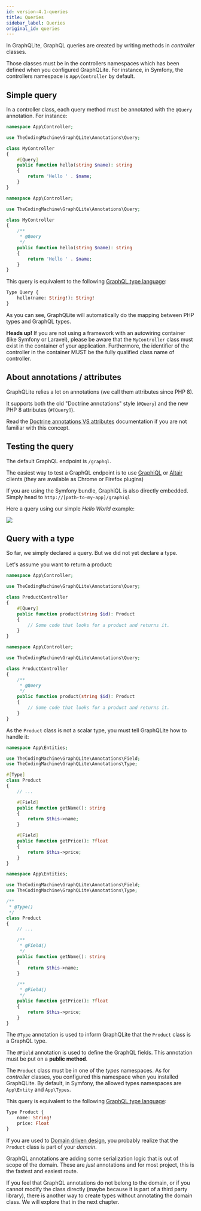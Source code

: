 ```yaml
---
id: version-4.1-queries
title: Queries
sidebar_label: Queries
original_id: queries
---
```


In GraphQLite, GraphQL queries are created by writing methods in *controller* classes.

Those classes must be in the controllers namespaces which has been defined when you configured GraphQLite.
For instance, in Symfony, the controllers namespace is `App\Controller` by default.

## Simple query

In a controller class, each query method must be annotated with the `@Query` annotation. For instance:

<!--DOCUSAURUS_CODE_TABS-->
<!--PHP 8+-->

```php
namespace App\Controller;

use TheCodingMachine\GraphQLite\Annotations\Query;

class MyController
{
    #[Query]
    public function hello(string $name): string
    {
        return 'Hello ' . $name;
    }
}
```

<!--PHP 7+-->

```php
namespace App\Controller;

use TheCodingMachine\GraphQLite\Annotations\Query;

class MyController
{
    /**
     * @Query
     */
    public function hello(string $name): string
    {
        return 'Hello ' . $name;
    }
}
```

<!--END_DOCUSAURUS_CODE_TABS-->

This query is equivalent to the following [GraphQL type language](https://graphql.org/learn/schema/#type-language):

```graphql
Type Query {
    hello(name: String!): String!
}
```

As you can see, GraphQLite will automatically do the mapping between PHP types and GraphQL types.

<div class="alert alert-warning"><strong>Heads up!</strong> If you are not using a framework with an autowiring container (like Symfony or Laravel), please be aware that the <code>MyController</code> class must exist in the container of your application. Furthermore, the identifier of the controller in the container MUST be the fully qualified class name of controller.</div>

## About annotations / attributes

GraphQLite relies a lot on annotations (we call them attributes since PHP 8).

It supports both the old "Doctrine annotations" style (`@Query`) and the new PHP 8 attributes (`#[Query]`). 

Read the [Doctrine annotations VS attributes](doctrine_annotations_attributes.md) documentation if you are not familiar with this concept.  

## Testing the query

The default GraphQL endpoint is `/graphql`.

The easiest way to test a GraphQL endpoint is to use [GraphiQL](https://github.com/graphql/graphiql) or 
[Altair](https://altair.sirmuel.design/) clients (they are available as Chrome or Firefox plugins)

<div class="alert alert-info">
    If you are using the Symfony bundle, GraphiQL is also directly embedded.<br>
    Simply head to <code>http://[path-to-my-app]/graphiql</code>
</div>

Here a query using our simple *Hello World* example:

![](/img/query1.png)

## Query with a type

So far, we simply declared a query. But we did not yet declare a type.

Let's assume you want to return a product:

<!--DOCUSAURUS_CODE_TABS-->
<!--PHP 8+-->
```php
namespace App\Controller;

use TheCodingMachine\GraphQLite\Annotations\Query;

class ProductController
{
    #[Query]
    public function product(string $id): Product
    {
        // Some code that looks for a product and returns it.
    }
}
```
<!--PHP 7+-->
```php
namespace App\Controller;

use TheCodingMachine\GraphQLite\Annotations\Query;

class ProductController
{
    /**
     * @Query
     */
    public function product(string $id): Product
    {
        // Some code that looks for a product and returns it.
    }
}
```
<!--END_DOCUSAURUS_CODE_TABS-->



As the `Product` class is not a scalar type, you must tell GraphQLite how to handle it:

<!--DOCUSAURUS_CODE_TABS-->
<!--PHP 8+-->
```php
namespace App\Entities;

use TheCodingMachine\GraphQLite\Annotations\Field;
use TheCodingMachine\GraphQLite\Annotations\Type;

#[Type]
class Product
{
    // ...

    #[Field]
    public function getName(): string
    {
        return $this->name;
    }

    #[Field]
    public function getPrice(): ?float
    {
        return $this->price;
    }
}
```
<!--PHP 7+-->
```php
namespace App\Entities;

use TheCodingMachine\GraphQLite\Annotations\Field;
use TheCodingMachine\GraphQLite\Annotations\Type;

/**
 * @Type()
 */
class Product
{
    // ...

    /**
     * @Field()
     */
    public function getName(): string
    {
        return $this->name;
    }

    /**
     * @Field()
     */
    public function getPrice(): ?float
    {
        return $this->price;
    }
}
```
<!--END_DOCUSAURUS_CODE_TABS-->

The `@Type` annotation is used to inform GraphQLite that the `Product` class is a GraphQL type.

The `@Field` annotation is used to define the GraphQL fields. This annotation must be put on a **public method**.

The `Product` class must be in one of the *types* namespaces. As for *controller* classes, you configured this namespace when you installed 
GraphQLite. By default, in Symfony, the allowed types namespaces are `App\Entity` and `App\Types`.

This query is equivalent to the following [GraphQL type language](https://graphql.org/learn/schema/#type-language):

```graphql
Type Product {
    name: String!
    price: Float
}
```

<div class="alert alert-info">
    <p>If you are used to  <a href="https://en.wikipedia.org/wiki/Domain-driven_design">Domain driven design</a>, you probably
    realize that the <code>Product</code> class is part of your <i>domain</i>.</p>
    <p>GraphQL annotations are adding some serialization logic that is out of scope of the domain.
    These are <i>just</i> annotations and for most project, this is the fastest and easiest route.</p>
    <p>If you feel that GraphQL annotations do not belong to the domain, or if you cannot modify the class
    directly (maybe because it is part of a third party library), there is another way to create types without annotating
    the domain class. We will explore that in the next chapter.</p>
</div>

